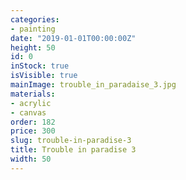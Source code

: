 ```yaml
---
categories:
- painting
date: "2019-01-01T00:00:00Z"
height: 50
id: 0
inStock: true
isVisible: true
mainImage: trouble_in_paradaise_3.jpg
materials:
- acrylic
- canvas
order: 182
price: 300
slug: trouble-in-paradise-3
title: Trouble in paradise 3
width: 50
---
```


